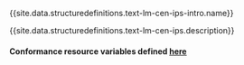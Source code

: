 {{site.data.structuredefinitions.text-lm-cen-ips-intro.name}}

{{site.data.structuredefinitions.text-lm-cen-ips.description}}

#### Conformance resource variables defined [here](http://wiki.hl7.org/index.php?title=IG_Publisher_Documentation#Jekyll)
